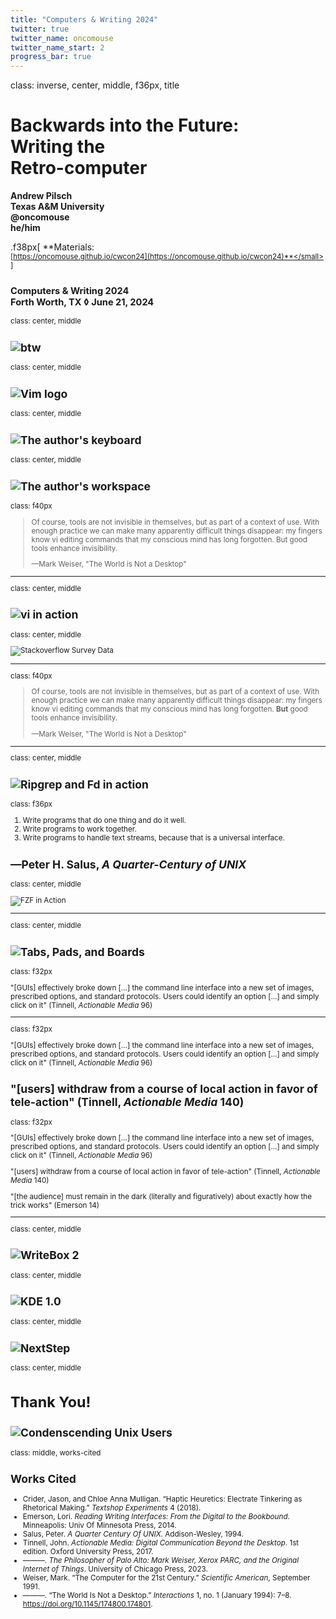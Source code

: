 ```yaml
---
title: "Computers & Writing 2024"
twitter: true
twitter_name: oncomouse
twitter_name_start: 2
progress_bar: true
---
```

class: inverse, center, middle, f36px, title

# Backwards into the Future:<br>Writing the<br>Retro-computer

**Andrew Pilsch**  
**Texas A&M University**  
**<span class="twitter_badge">@oncomouse</span>**  
**he/him**

.f38px[
**Materials:<br> <small>[https://oncomouse.github.io/cwcon24](https://oncomouse.github.io/cwcon24)**</small>
]

**<small>Computers & Writing 2024 <br> Forth Worth, TX ◊ June 21, 2024</small>**
---
class: center, middle

![btw](https://wiki.installgentoo.com/images/f/f9/Arch-linux-logo.png)
---
class: center, middle

![Vim logo](https://clipground.com/images/vim-logo-png.png)
---
class: center, middle

![The author's keyboard](../images/cwcon24/keeb.jpg)
---
class: center, middle

![The author's workspace](../images/cwcon24/my-writebox.png)
---
class: f40px
> Of course, tools are not invisible in themselves, but as part of a context of use. With enough practice we can make many apparently difficult things disappear: my fingers know vi editing commands that my conscious mind has long forgotten. But good tools enhance invisibility.
>
> —Mark Weiser, "The World is Not a Desktop"
---
class: center, middle

![vi in action](../images/cwcon24/cwcon2024-nvim.gif)
---
class: center, middle

![Stackoverflow Survey Data](../images/cwcon24/so-editors.png)

---
class: f40px
> Of course, tools are not invisible in themselves, but as part of a context of use. With enough practice we can make many apparently difficult things disappear: my fingers know vi editing commands that my conscious mind has long forgotten. **But** good tools enhance invisibility.
>
> —Mark Weiser, "The World is Not a Desktop"
---
class: center, middle

![Ripgrep and Fd in action](../images/cwcon24/cwcon2024-rg.gif)
---
class: f36px

1. Write programs that do one thing and do it well.
1. Write programs to work together.
1. Write programs to handle text streams, because that is a universal interface.

—Peter H. Salus, *A Quarter-Century of UNIX*
---
class: center, middle

![FZF in Action](../images/cwcon24/cwcon2024-fzf.gif)

---
class: center, middle

![Tabs, Pads, and Boards](https://tsepapmik.github.io/gr/images/weiser-tab-pad-board.png)
---
class: f32px

"[GUIs] effectively broke down […] the command line interface into a new set of images, prescribed options, and standard protocols. Users could identify an option […] and simply click on it" (Tinnell, *Actionable Media* 96)

---
class: f32px

"[GUIs] effectively broke down […] the command line interface into a new set of images, prescribed options, and standard protocols. Users could identify an option […] and simply click on it" (Tinnell, *Actionable Media* 96)

"[users] withdraw from a course of local action in favor of tele-action" (Tinnell, *Actionable Media* 140)
---
class: f32px

"[GUIs] effectively broke down […] the command line interface into a new set of images, prescribed options, and standard protocols. Users could identify an option […] and simply click on it" (Tinnell, *Actionable Media* 96)

"[users] withdraw from a course of local action in favor of tele-action" (Tinnell, *Actionable Media* 140)

"[the audience] must remain in the dark (literally and figuratively) about exactly how the trick works" (Emerson 14)

---
class: center, middle

![WriteBox 2](../images/cwcon24/my-writebox2.png)
---
class: center, middle

![KDE 1.0](http://sumolari.com/wp-content/uploads/2009/08/KDE_1.0.jpg)
---
class: center, middle

![NextStep](http://www.paullynch.org/NeXTSTEP/NeXTSTEP.screenshot.jpg)
---
class: center, middle

# Thank You!

![Condenscending Unix Users](../images/cwcon24/thanks.jpg)
---
class: middle, works-cited

## Works Cited

* Crider, Jason, and Chloe Anna Mulligan. “Haptic Heuretics: Electrate Tinkering as Rhetorical Making.” *Textshop Experiments* 4 (2018).
* Emerson, Lori. *Reading Writing Interfaces: From the Digital to the Bookbound*. Minneapolis: Univ Of Minnesota Press, 2014.
* Salus, Peter. *A Quarter Century Of UNIX*. Addison-Wesley, 1994.
* Tinnell, John. *Actionable Media: Digital Communication Beyond the Desktop*. 1st edition. Oxford University Press, 2017.
* ———. *The Philosopher of Palo Alto: Mark Weiser, Xerox PARC, and the Original Internet of Things*. University of Chicago Press, 2023.
* Weiser, Mark. “The Computer for the 21st Century.” *Scientific American*, September 1991.
* ———. “The World Is Not a Desktop.” *Interactions* 1, no. 1 (January 1994): 7–8. https://doi.org/10.1145/174800.174801.
